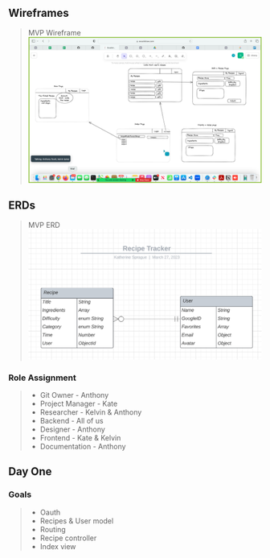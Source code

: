 ## Wireframes
> MVP Wireframe
![Wireframe](public/images/Wireframe.png)

## ERDs

> MVP ERD
![MVP ERD](/public/images/MVP-ERD.png)


### Role Assignment
> - Git Owner       - Anthony 
> - Project Manager - Kate
> - Researcher      - Kelvin & Anthony
> - Backend         - All of us
> - Designer        - Anthony
> - Frontend        - Kate & Kelvin
> - Documentation   - Anthony


## Day One
### Goals
> - Oauth
> - Recipes & User model
> - Routing
> - Recipe controller
> - Index view